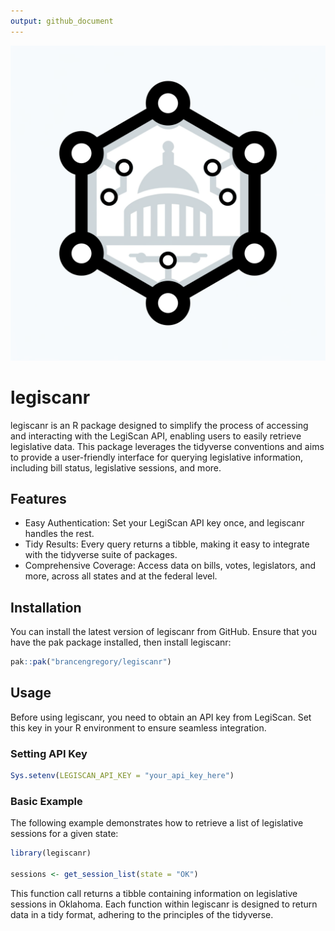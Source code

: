 ```yaml
---
output: github_document
---
```


<!-- README.md is generated from README.Rmd. Please edit that file -->



![legiscanr logo](inst/legiscanr.svg)

# legiscanr

<!-- badges: start -->

<!-- badges: end -->

legiscanr is an R package designed to simplify the process of accessing and interacting with the LegiScan API, enabling users to easily retrieve legislative data. This package leverages the tidyverse conventions and aims to provide a user-friendly interface for querying legislative information, including bill status, legislative sessions, and more.

## Features

-   Easy Authentication: Set your LegiScan API key once, and legiscanr handles the rest.
-   Tidy Results: Every query returns a tibble, making it easy to integrate with the tidyverse suite of packages.
-   Comprehensive Coverage: Access data on bills, votes, legislators, and more, across all states and at the federal level.

## Installation

You can install the latest version of legiscanr from GitHub. Ensure that you have the pak package installed, then install legiscanr:


```r
pak::pak("brancengregory/legiscanr")
```

## Usage

Before using legiscanr, you need to obtain an API key from LegiScan. Set this key in your R environment to ensure seamless integration.

### Setting API Key


```r
Sys.setenv(LEGISCAN_API_KEY = "your_api_key_here")
```

### Basic Example

The following example demonstrates how to retrieve a list of legislative sessions for a given state:


```r
library(legiscanr)

sessions <- get_session_list(state = "OK")
```

This function call returns a tibble containing information on legislative sessions in Oklahoma. Each function within legiscanr is designed to return data in a tidy format, adhering to the principles of the tidyverse.
